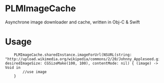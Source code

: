 # PLMImageCache
Asynchrone image downloader and cache, written in Obj-C &amp; Swift 

# Usage
        PLMImageCache.sharedInstance.imageForUrl(NSURL(string: "http://upload.wikimedia.org/wikipedia/commons/2/20/Johnny_Appleseed.gif"), desiredImageSize: CGSizeMake(100, 100), contentMode: nil) { (image) -> Void in
            //use image
        }